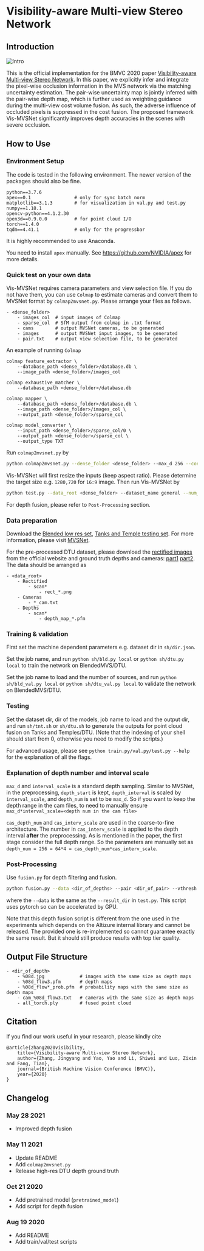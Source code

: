 # Visibility-aware Multi-view Stereo Network
## Introduction

![Intro](readme_media/method2.png)

This is the official implementation for the BMVC 2020 paper [Visibility-aware Multi-view Stereo Network](https://arxiv.org/abs/2008.07928). In this paper, we explicitly infer and integrate the pixel-wise occlusion information in the MVS network via the matching uncertainty estimation. The pair-wise uncertainty map is jointly inferred with the pair-wise depth map, which is further used as weighting guidance during the multi-view cost volume fusion. As such, the adverse influence of occluded pixels is suppressed in the cost fusion. The proposed framework Vis-MVSNet significantly improves depth accuracies in the scenes with severe occlusion.
## How to Use
### Environment Setup
The code is tested in the following environment. The newer version of the packages should also be fine. 
```
python==3.7.6
apex==0.1                # only for sync batch norm
matplotlib==3.1.3        # for visualization in val.py and test.py
numpy==1.18.1
opencv-python==4.1.2.30
open3d==0.9.0.0          # for point cloud I/O
torch==1.4.0
tqdm==4.41.1             # only for the progressbar
```
It is highly recommended to use Anaconda. 

You need to install `apex` manually. See https://github.com/NVIDIA/apex for more details. 

### Quick test on your own data
Vis-MVSNet requires camera parameters and view selection file. If you do not have them, you can use `Colmap` to estimate cameras and convert them to MVSNet format by `colmap2mvsnet.py`. Please arrange your files as follows.
```
- <dense_folder>
    - images_col  # input images of Colmap
    - sparse_col  # SfM output from colmap in .txt format
    - cams        # output MVSNet cameras, to be generated
    - images      # output MVSNet input images, to be generated
    - pair.txt    # output view selection file, to be generated
```

An example of running `Colmap`
```
colmap feature_extractor \
    --database_path <dense_folder>/database.db \
    --image_path <dense_folder>/images_col

colmap exhaustive_matcher \
    --database_path <dense_folder>/database.db

colmap mapper \
    --database_path <dense_folder>/database.db \
    --image_path <dense_folder>/images_col \
    --output_path <dense_folder>/sparse_col

colmap model_converter \
    --input_path <dense_folder>/sparse_col/0 \
    --output_path <dense_folder>/sparse_col \
    --output_type TXT
```

Run `colmap2mvsnet.py` by
```bash
python colmap2mvsnet.py --dense_folder <dense_folder> --max_d 256 --convert_format
```

Vis-MVSNet will first resize the inputs (keep aspect ratio). Please determine the target size e.g. `1280,720` for `16:9` image. Then run Vis-MVSNet by 
``` bash
python test.py --data_root <dense_folder> --dataset_name general --num_src 4 --max_d 256 --resize 1280,720 --crop 1280,720 --load_path pretrained_model/vis --write_result --result_dir <output_dir>
```

For depth fusion, please refer to `Post-Processing` section. 

### Data preparation
Download the [Blended low res set](https://drive.google.com/open?id=1ilxls-VJNvJnB7IaFj7P0ehMPr7ikRCb), [Tanks and Temple testing set](https://drive.google.com/open?id=1YArOJaX9WVLJh4757uE8AEREYkgszrCo). For more information, please visit [MVSNet](https://github.com/YoYo000/MVSNet). 

For the pre-processed DTU dataset, please download the [rectified images](http://roboimagedata.compute.dtu.dk/?page_id=36) from the official website and ground truth depths and cameras: [part1](https://hkustconnect-my.sharepoint.com/:u:/g/personal/jzhangbs_connect_ust_hk/EfZTR-JYiGBJqC873IoQnWgBYCljQBMYv5N7PKQvrCwNbw?e=ThTK8U) [part2](https://hkustconnect-my.sharepoint.com/:u:/g/personal/jzhangbs_connect_ust_hk/ESY13vX9JkBPoAr8sEOfAmgBIQqWoNaEsS0Y10nQqjI-LA?e=uaqZtF). The data should be arranged as
```
- <data_root>
    - Rectified
        - scan*
            - rect_*.png
    - Cameras
        - *_cam.txt
    - Depths
        - scan*
            - depth_map_*.pfm
```

### Training & validation
First set the machine dependent parameters e.g. dataset dir in `sh/dir.json`.

Set the job name, and run `python sh/bld.py local` or `python sh/dtu.py local` to train the network on BlendedMVS/DTU. 

Set the job name to load and the number of sources, and run `python sh/bld_val.py local` or `python sh/dtu_val.py local` to validate the network on BlendedMVS/DTU. 

### Testing

Set the dataset dir, dir of the models, job name to load and the output dir, and run `sh/tnt.sh` or `sh/dtu.sh` to generate the outputs for point cloud fusion on Tanks and Temples/DTU. (Note that the indexing of your shell should start from 0, otherwise you need to modify the scripts.)

For advanced usage, please see `python train.py/val.py/test.py --help` for the explanation of all the flags.

### Explanation of depth number and interval scale
`max_d` and `interval_scale` is a standard depth sampling. Similar to MVSNet, in the preprocessing, `depth_start` is kept, `depth_interval` is scaled by `interval_scale`, and `depth_num` is set to be `max_d`. So if you want to keep the depth range in the cam files, to need to manually ensure `max_d*interval_scale=<depth num in the cam file>`

`cas_depth_num` and `cas_interv_scale` are used in the coarse-to-fine architecture. The number in `cas_interv_scale` is applied to the depth interval __after__ the preprocessing. As is mentioned in the paper, the first stage consider the full depth range. So the parameters are manually set as `depth_num = 256 = 64*4 = cas_depth_num*cas_interv_scale`.

### Post-Processing
Use `fusion.py` for depth filtering and fusion. 
``` bash
python fusion.py --data <dir_of_depths> --pair <dir_of_pair> --vthresh 4 --pthresh .8,.7,.8
```
where the `--data` is the same as the `--result_dir` in `test.py`. This script uses pytorch so can be accelerated by GPU. 

<!-- Note that this depth fusion script is different from the one used in the experiments which cannot be release for some reason. So the results of point cloud evaluations may not be able to reproduce. Alternatively, you can consider the fusion script provided by [CasMVSNet](https://github.com/alibaba/cascade-stereo/tree/master/CasMVSNet).  -->

Note that this depth fusion script is different from the one used in the experiments which depends on the Altizure internal library and cannot be released. The provided one is re-implemented so cannot guarantee exactly the same result. But it should still produce results with top tier quality. 

## Output File Structure
```
- <dir_of_depth>
    - %08d.jpg             # images with the same size as depth maps
    - %08d_flow3.pfm       # depth maps
    - %08d_flow*_prob.pfm  # probability maps with the same size as depth maps
    - cam_%08d_flow3.txt   # cameras with the same size as depth maps
    - all_torch.ply        # fused point cloud
```

## Citation
If you find our work useful in your research, please kindly cite
```
@article{zhang2020visibility,
	title={Visibility-aware Multi-view Stereo Network},
	author={Zhang, Jingyang and Yao, Yao and Li, Shiwei and Luo, Zixin and Fang, Tian},
	journal={British Machine Vision Conference (BMVC)},
	year={2020}
}
```

## Changelog
### May 28 2021
- Improved depth fusion
### May 11 2021
- Update README
- Add `colmap2mvsnet.py`
- Release high-res DTU depth ground truth
### Oct 21 2020
- Add pretrained model (`pretrained_model`)
- Add script for depth fusion
### Aug 19 2020
- Add README
- Add train/val/test scripts
